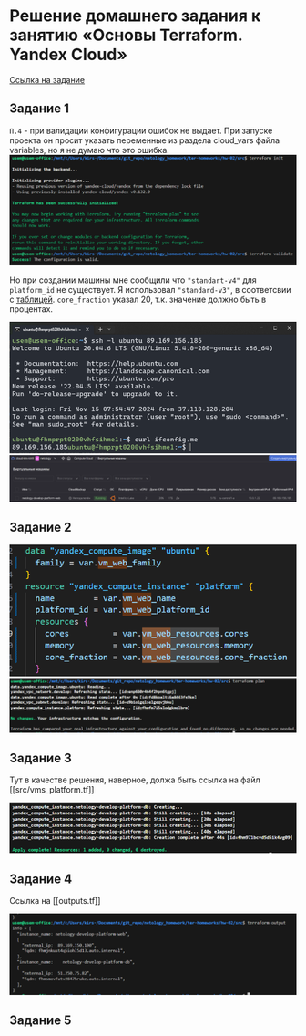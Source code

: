 # Решение домашнего задания к занятию «Основы Terraform. Yandex Cloud»


[Ссылка на задание](https://github.com/netology-code/ter-homeworks/blob/main/02/hw-02.md)
## Задание 1

`П.4` - при валидации конфигурации ошибок не выдает. При запуске проекта он просит указать переменные из раздела cloud_vars файла variables, но я не думаю что это ошибка.
![terraform init](./images/1.png)

Но при создании машины мне сообщили что `"standart-v4"` для `platform_id` не существует. Я использовал `"standard-v3"`, в соответсвии с [таблицей](https://yandex.cloud/en/docs/compute/concepts/performance-levels). `core_fraction` указал 20, т.к. значение должно быть в процентах.

![vm](./images/2.png)
![cloud console](./images/3.png)

## Задание 2

![no-hordcode](./images/5.png)
![terraform plan](./images/4.png)

## Задание 3

Тут в качестве решения, наверное, должа быть ссылка на файл [[src/vms_platform.tf]]

![terraform apply](./images/6.png)

## Задание 4

Ссылка на [[outputs.tf]]

![outputs](./images/7.png)

## Задание 5
